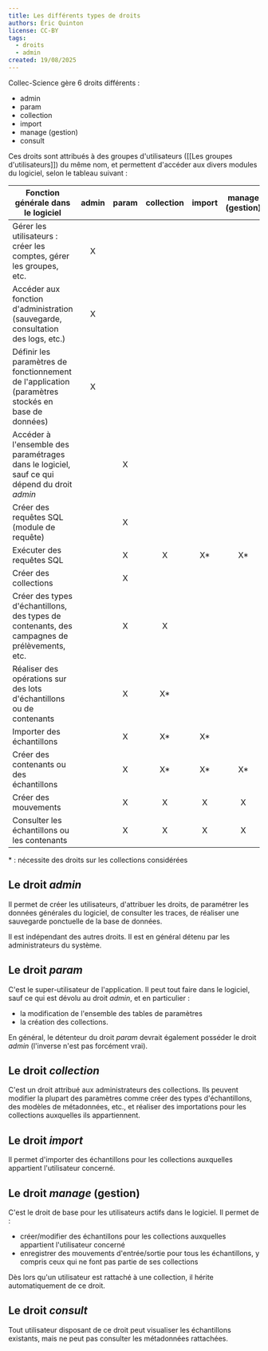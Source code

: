 ```yaml
---
title: Les différents types de droits
authors: Éric Quinton
license: CC-BY
tags:
  - droits
  - admin
created: 19/08/2025
---
```

Collec-Science gère 6 droits différents :

- admin
- param
- collection
- import
- manage (gestion)
- consult

Ces droits sont attribués à des groupes d'utilisateurs ([[Les groupes d'utilisateurs]]) du même nom, et permettent d'accéder aux divers modules du logiciel, selon le tableau suivant :


| Fonction générale dans le logiciel                                                                | admin | param | collection | import | manage (gestion) | consult |
| ------------------------------------------------------------------------------------------------- | :---: | :---: | :--------: | :----: | :--------------: | :-----: |
| Gérer les utilisateurs : créer les comptes, gérer les groupes, etc.                               |   X   |       |            |        |                  |         |
| Accéder aux fonction d'administration (sauvegarde, consultation des logs, etc.)                   |   X   |       |            |        |                  |         |
| Définir les paramètres de fonctionnement de l'application (paramètres stockés en base de données) |   X   |       |            |        |                  |         |
| Accéder à l'ensemble des paramétrages dans le logiciel, sauf ce qui dépend du droit *admin*       |       |   X   |            |        |                  |         |
| Créer des requêtes SQL (module de requête)                                                        |       |   X   |            |        |                  |         |
| Exécuter des requêtes SQL                                                                         |       |   X   |     X      |  X\*   |       X\*        |         |
| Créer des collections                                                                             |       |   X   |            |        |                  |         |
| Créer des types d'échantillons, des types de contenants, des campagnes de prélèvements, etc.      |       |   X   |     X      |        |                  |         |
| Réaliser des opérations sur des lots d'échantillons ou de contenants                              |       |   X   |    X\*     |        |                  |         |
| Importer des échantillons                                                                         |       |   X   |    X\*     |  X\*   |                  |         |
| Créer des contenants ou des échantillons                                                          |       |   X   |    X\*     |  X\*   |       X\*        |         |
| Créer des mouvements                                                                              |       |   X   |     X      |   X    |        X         |         |
| Consulter les échantillons ou les contenants                                                      |       |   X   |     X      |   X    |        X         |    X    |

\* : nécessite des droits sur les collections considérées

## Le droit *admin*

Il permet de créer les utilisateurs, d'attribuer les droits, de paramétrer les données générales du logiciel, de consulter les traces, de réaliser une sauvegarde ponctuelle de la base de données.

Il est indépendant des autres droits. Il est en général détenu par les administrateurs du système.

## Le droit *param*

C'est le super-utilisateur de l'application. Il peut tout faire dans le logiciel, sauf ce qui est dévolu au droit *admin*, et en particulier :

- la modification de l'ensemble des tables de paramètres
- la création des collections.

En général, le détenteur du droit *param* devrait également posséder le droit *admin* (l'inverse n'est pas forcément vrai).

## Le droit *collection*

C'est un droit attribué aux administrateurs des collections. Ils peuvent modifier la plupart des paramètres comme créer des types d'échantillons, des modèles de métadonnées, etc., et réaliser des importations pour les collections auxquelles ils appartiennent.

## Le droit *import*

Il permet d'importer des échantillons pour les collections auxquelles appartient l'utilisateur concerné.

## Le droit *manage* (gestion)

C'est le droit de base pour les utilisateurs actifs dans le logiciel. Il permet de :

- créer/modifier des échantillons pour les collections auxquelles appartient l'utilisateur concerné
- enregistrer des mouvements d'entrée/sortie pour tous les échantillons, y compris ceux qui ne font pas partie de ses collections

Dès lors qu'un utilisateur est rattaché à une collection, il hérite automatiquement de ce droit.

## Le droit *consult*

Tout utilisateur disposant de ce droit peut visualiser les échantillons existants, mais ne peut pas consulter les métadonnées rattachées.


